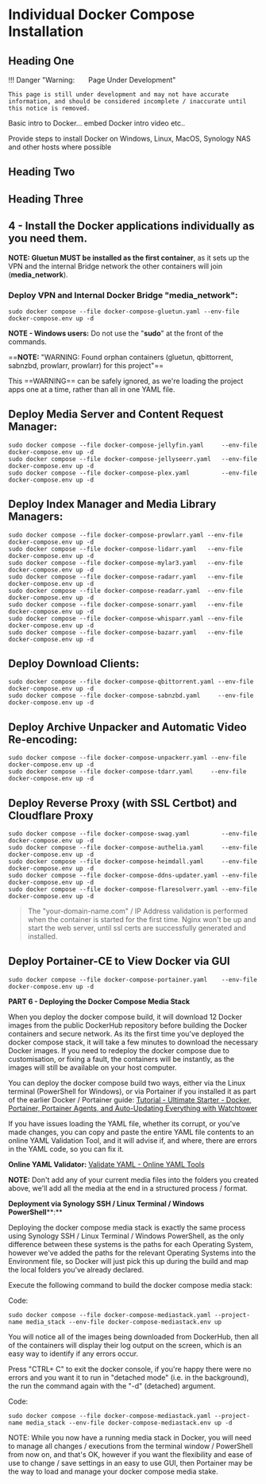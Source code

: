 # Individual Docker Compose Installation

## Heading One

!!! Danger "Warning: &nbsp; &nbsp; &nbsp; Page Under Development"

    This page is still under development and may not have accurate information, and should be considered incomplete / inaccurate until this notice is removed.



Basic intro to Docker... embed Docker intro video etc..

Provide steps to install Docker on Windows, Linux, MacOS, Synology NAS and other hosts where possible


## Heading Two

## Heading Three



## 4 - Install the Docker applications individually as you need them.

**NOTE: Gluetun MUST be installed as the first container**, as it sets up the VPN and the internal Bridge network the other containers will join (**media_network**).


### Deploy VPN and Internal Docker Bridge "media_network":
```
sudo docker compose --file docker-compose-gluetun.yaml --env-file docker-compose.env up -d
```
**NOTE - Windows users:** Do not use the "**sudo**" at the front of the commands.

==**NOTE:**  "WARNING: Found orphan containers (gluetun, qbittorrent, sabnzbd, prowlarr, prowlarr) for this project"==

This ==WARNING== can be safely ignored, as we're loading the project apps one at a time, rather than all in one YAML file.

## Deploy Media Server and Content Request Manager:
```
sudo docker compose --file docker-compose-jellyfin.yaml     --env-file docker-compose.env up -d
sudo docker compose --file docker-compose-jellyseerr.yaml   --env-file docker-compose.env up -d
sudo docker compose --file docker-compose-plex.yaml         --env-file docker-compose.env up -d
```


## Deploy Index Manager and Media Library Managers:
```
sudo docker compose --file docker-compose-prowlarr.yaml --env-file docker-compose.env up -d
sudo docker compose --file docker-compose-lidarr.yaml   --env-file docker-compose.env up -d
sudo docker compose --file docker-compose-mylar3.yaml   --env-file docker-compose.env up -d
sudo docker compose --file docker-compose-radarr.yaml   --env-file docker-compose.env up -d
sudo docker compose --file docker-compose-readarr.yaml  --env-file docker-compose.env up -d
sudo docker compose --file docker-compose-sonarr.yaml   --env-file docker-compose.env up -d
sudo docker compose --file docker-compose-whisparr.yaml --env-file docker-compose.env up -d
sudo docker compose --file docker-compose-bazarr.yaml   --env-file docker-compose.env up -d
```


## Deploy Download Clients:
```
sudo docker compose --file docker-compose-qbittorrent.yaml --env-file docker-compose.env up -d
sudo docker compose --file docker-compose-sabnzbd.yaml     --env-file docker-compose.env up -d
```


## Deploy Archive Unpacker and Automatic Video Re-encoding:
```
sudo docker compose --file docker-compose-unpackerr.yaml --env-file docker-compose.env up -d
sudo docker compose --file docker-compose-tdarr.yaml     --env-file docker-compose.env up -d
```


## Deploy Reverse Proxy (with SSL Certbot) and Cloudflare Proxy
```
sudo docker compose --file docker-compose-swag.yaml         --env-file docker-compose.env up -d
sudo docker compose --file docker-compose-authelia.yaml     --env-file docker-compose.env up -d
sudo docker compose --file docker-compose-heimdall.yaml     --env-file docker-compose.env up -d
sudo docker compose --file docker-compose-ddns-updater.yaml --env-file docker-compose.env up -d
sudo docker compose --file docker-compose-flaresolverr.yaml --env-file docker-compose.env up -d
```
>The "your-domain-name.com" / IP Address validation is performed when the container is started for the first time. Nginx won't be up and start the web server, until ssl certs are successfully generated and installed.

## Deploy Portainer-CE to View Docker via GUI
```
sudo docker compose --file docker-compose-portainer.yaml    --env-file docker-compose.env up -d
```







  
**PART 6 - Deploying the Docker Compose Media Stack**  
  
  
When you deploy the docker compose build, it will download 12 Docker images from the public DockerHub repository before building the Docker containers and secure network. As its the first time you've deployed the docker compose stack, it will take a few minutes to download the necessary Docker images. If you need to redeploy the docker compose due to customisation, or fixing a fault, the containers will be instantly, as the images will still be available on your host computer.  
  
You can deploy the docker compose build two ways, either via the Linux terminal (PowerShell for Windows), or via Portainer if you installed it as part of the earlier Docker / Portainer guide: [Tutorial - Ultimate Starter - Docker, Portainer, Portainer Agents, and Auto-Updating Everything with Watchtower](https://www.synoforum.com/resources/ultimate-starter-docker-portainer-portainer-agents-and-auto-updating-everything-with-watchtower.183/)  
  
If you have issues loading the YAML file, whether its corrupt, or you've made changes, you can copy and paste the entire YAML file contents to an online YAML Validation Tool, and it will advise if, and where, there are errors in the YAML code, so you can fix it.  
  
**Online YAML Validator:** [Validate YAML - Online YAML Tools](https://onlineyamltools.com/validate-yaml)  
  
**NOTE:** Don't add any of your current media files into the folders you created above, we'll add all the media at the end in a structured process / format.  
  
  
**Deployment via Synology SSH / Linux Terminal / Windows** **PowerShell****:**  
  
Deploying the docker compose media stack is exactly the same process using Synology SSH / Linux Terminal / Windows PowerShell, as the only difference between these systems is the paths for each Operating System, however we've added the paths for the relevant Operating Systems into the Environment file, so Docker will just pick this up during the build and map the local folders you've already declared.  
  
Execute the following command to build the docker compose media stack:  
  

Code:

    sudo docker compose --file docker-compose-mediastack.yaml --project-name media_stack --env-file docker-compose-mediastack.env up

  
You will notice all of the images being downloaded from DockerHub, then all of the containers will display their log output on the screen, which is an easy way to identify if any errors occur.  
  
Press "CTRL+ C" to exit the docker console, if you're happy there were no errors and you want it to run in "detached mode" (i.e. in the background), the run the command again with the "-d" (detached) argument.  
  

Code:

    sudo docker compose --file docker-compose-mediastack.yaml --project-name media_stack --env-file docker-compose-mediastack.env up -d

  
NOTE: While you now have a running media stack in Docker, you will need to manage all changes / executions from the terminal window / PowerShell from now on, and that's OK, however if you want the flexibility and ease of use to change / save settings in an easy to use GUI, then Portainer may be the way to load and manage your docker compose media stake.  
  
